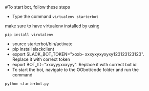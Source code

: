 #To start bot, follow these steps

- Type the command 
```virtualenv starterbot```

 make sure to have virtualenv installed by using 
```
pip install virutalenv
```
- source starterbot/bin/activate
- pip install slackclient
- export SLACK_BOT_TOKEN="xoxb- xxxyxyxyxyxy123123123123". Replace it with correct token
- export BOT_ID="xxxyyyxxxyyy". Replace it with correct bot id
- To start the bot, navigate to the OObot/code folder and run the command
```
python starterbot.py
```